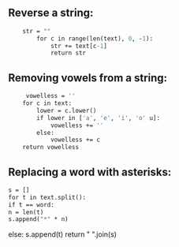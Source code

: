 ## Reverse a string:
 
```def reverse(text)
    str = ""
        for c in range(len(text), 0, -1):
            str += text[c-1] 
            return str
```

## Removing vowels from a string:
 
```def no_vowel(text):
     vowelless = ''
    for c in text:
        lower = c.lower()
        if lower in ['a', 'e', 'i', 'o' u]:
            vowelless += ''
        else:
            vowelless += c       
    return vowelless
```

## Replacing a word with asterisks:

```def censor(text, word):
s = []
for t in text.split():
if t == word:
n = len(t)
s.append("*" * n)
```
else:
s.append(t)
return " ".join(s)
